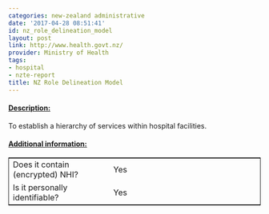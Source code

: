 ```yaml
---
categories: new-zealand administrative
date: '2017-04-28 08:51:41'
id: nz_role_delineation_model
layout: post
link: http://www.health.govt.nz/
provider: Ministry of Health
tags:
- hospital
- nzte-report
title: NZ Role Delineation Model
---
```



 <h4> <u>Description:</u> </h4>
To establish a hierarchy of services within hospital facilities.
 <h4> <u>Additional information:</u> </h4>
 <table style="border: 1px solid">
 <tr> <td width="40%"> Does it contain (encrypted) NHI? </td> <td>Yes</td> </tr>
 <tr> <td width="40%"> Is it personally identifiable? </td> <td>Yes</td> </tr>
 </table>